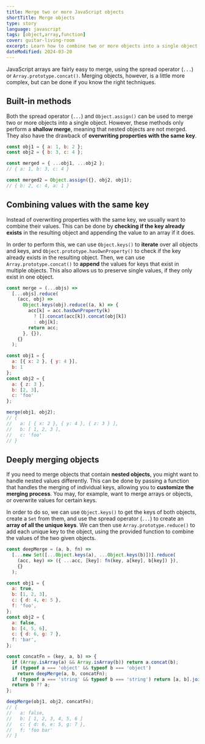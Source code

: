```yaml
---
title: Merge two or more JavaScript objects
shortTitle: Merge objects
type: story
language: javascript
tags: [object,array,function]
cover: guitar-living-room
excerpt: Learn how to combine two or more objects into a single object in JavaScript.
dateModified: 2024-03-20
---
```


JavaScript arrays are fairly easy to merge, using the spread operator (`...`) or `Array.prototype.concat()`. Merging objects, however, is a little more complex, but can be done if you know the right techniques.

## Built-in methods

Both the spread operator (`...`) and `Object.assign()` can be used to merge two or more objects into a single object. However, these methods only perform a **shallow merge**, meaning that nested objects are not merged. They also have the drawback of **overwriting properties with the same key**.

```js
const obj1 = { a: 1, b: 2 };
const obj2 = { b: 3, c: 4 };

const merged = { ...obj1, ...obj2 };
// { a: 1, b: 3, c: 4 }

const merged2 = Object.assign({}, obj2, obj1);
// { b: 2, c: 4, a: 1 }
```

## Combining values with the same key

Instead of overwriting properties with the same key, we usually want to combine their values. This can be done by **checking if the key already exists** in the resulting object and appending the value to an array if it does.

In order to perform this, we can use `Object.keys()` to **iterate** over all objects and keys, and `Object.prototype.hasOwnProperty()` to check if the key already exists in the resulting object. Then, we can use `Array.prototype.concat()` to **append** the values for keys that exist in multiple objects. This also allows us to preserve single values, if they only exist in one object.

```js
const merge = (...objs) =>
  [...objs].reduce(
    (acc, obj) =>
      Object.keys(obj).reduce((a, k) => {
        acc[k] = acc.hasOwnProperty(k)
          ? [].concat(acc[k]).concat(obj[k])
          : obj[k];
        return acc;
      }, {}),
    {}
  );

const obj1 = {
  a: [{ x: 2 }, { y: 4 }],
  b: 1
};
const obj2 = {
  a: { z: 3 },
  b: [2, 3],
  c: 'foo'
};

merge(obj1, obj2);
// {
//   a: [ { x: 2 }, { y: 4 }, { z: 3 } ],
//   b: [ 1, 2, 3 ],
//   c: 'foo'
// }
```

## Deeply merging objects

If you need to merge objects that contain **nested objects**, you might want to handle nested values differently. This can be done by passing a function that handles the merging of individual keys, allowing you to **customize the merging process**. You may, for example, want to merge arrays or objects, or overwrite values for certain keys.

In order to do so, we can use `Object.keys()` to get the keys of both objects, create a `Set` from them, and use the spread operator (`...`) to create an **array of all the unique keys**. We can then use `Array.prototype.reduce()` to add each unique key to the object, using the provided function to combine the values of the two given objects.

```js
const deepMerge = (a, b, fn) =>
  [...new Set([...Object.keys(a), ...Object.keys(b)])].reduce(
    (acc, key) => ({ ...acc, [key]: fn(key, a[key], b[key]) }),
    {}
  );

const obj1 = {
  a: true,
  b: [1, 2, 3],
  c: { d: 4, e: 5 },
  f: 'foo',
};
const obj2 = {
  a: false,
  b: [4, 5, 6],
  c: { d: 6, g: 7 },
  f: 'bar',
};

const concatFn = (key, a, b) => {
  if (Array.isArray(a) && Array.isArray(b)) return a.concat(b);
  if (typeof a === 'object' && typeof b === 'object')
    return deepMerge(a, b, concatFn);
  if (typeof a === 'string' && typeof b === 'string') return [a, b].join(' ');
  return b ?? a;
};

deepMerge(obj1, obj2, concatFn);
// {
//   a: false,
//   b: [ 1, 2, 3, 4, 5, 6 ]
//   c: { d: 6, e: 5, g: 7 },
//   f: 'foo bar'
// }
```
